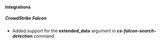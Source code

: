 
#### Integrations
##### CrowdStrike Falcon
-  Added support for the **extended_data** argument in ***cs-falcon-search-detection*** command.
